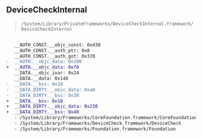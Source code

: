 ## DeviceCheckInternal

> `/System/Library/PrivateFrameworks/DeviceCheckInternal.framework/DeviceCheckInternal`

```diff

   __AUTH_CONST.__objc_const: 0x430
   __AUTH_CONST.__auth_ptr: 0x8
   __AUTH_CONST.__auth_got: 0x370
-  __AUTH.__objc_data: 0x280
+  __AUTH.__objc_data: 0xf0
   __DATA.__objc_ivar: 0x24
   __DATA.__data: 0x148
-  __DATA.__bss: 0x28
-  __DATA_DIRTY.__objc_data: 0xa0
-  __DATA_DIRTY.__bss: 0x30
+  __DATA.__bss: 0x18
+  __DATA_DIRTY.__objc_data: 0x230
+  __DATA_DIRTY.__bss: 0x40
   - /System/Library/Frameworks/CoreFoundation.framework/CoreFoundation
   - /System/Library/Frameworks/DeviceCheck.framework/DeviceCheck
   - /System/Library/Frameworks/Foundation.framework/Foundation

```
